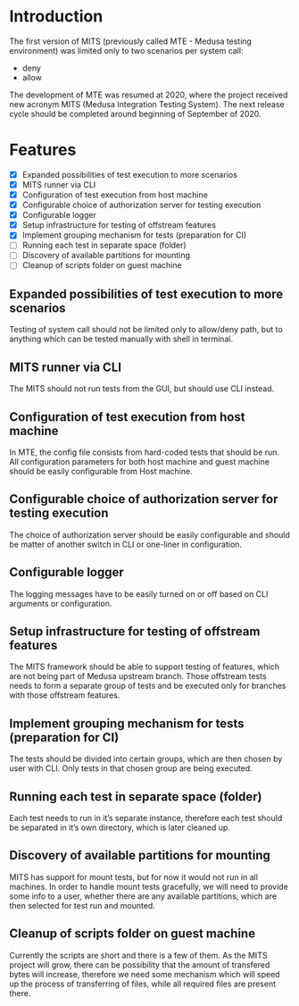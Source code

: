 # Introduction
The first version of MITS (previously called MTE - Medusa testing environment) was limited only to two scenarios per system call:
* deny
* allow

The development of MTE was resumed at 2020, where the project received new acronym MITS (Medusa Integration Testing System). The next release cycle should be completed around beginning of September of 2020.

# Features
- [x] Expanded possibilities of test execution to more scenarios
- [x] MITS runner via CLI
- [x] Configuration of test execution from host machine
- [x] Configurable choice of authorization server for testing execution
- [x] Configurable logger
- [x] Setup infrastructure for testing of offstream features
- [x] Implement grouping mechanism for tests (preparation for CI)
- [ ] Running each test in separate space (folder)
- [ ] Discovery of available partitions for mounting
- [ ] Cleanup of scripts folder on guest machine

## Expanded possibilities of test execution to more scenarios
Testing of system call should not be limited only to allow/deny path, but to anything which can be tested manually with shell in terminal.

## MITS runner via CLI
The MITS should not run tests from the GUI, but should use CLI instead.

## Configuration of test execution from host machine
In MTE, the config file consists from hard-coded tests that should be run. All configuration parameters for both host machine and guest machine should be easily configurable from Host machine.

## Configurable choice of authorization server for testing execution
The choice of authorization server should be easily configurable and should be matter of another switch in CLI or one-liner in configuration.

## Configurable logger
The logging messages have to be easily turned on or off based on CLI arguments or configuration.

## Setup infrastructure for testing of offstream features
The MITS framework should be able to support testing of features, which are not being part of Medusa upstream branch. Those offstream tests needs to form a separate group of tests and be executed only for branches with those offstream features.

## Implement grouping mechanism for tests (preparation for CI)
The tests should be divided into certain groups, which are then chosen by user with CLI. Only tests in that chosen group are being executed.

## Running each test in separate space (folder)
Each test needs to run in it’s separate instance, therefore each test should be separated in it’s own directory, which is later cleaned up.

## Discovery of available partitions for mounting
MITS has support for mount tests, but for now it would not run in all machines. In order to handle mount tests gracefully, we will need to provide some info to a user, whether there are any available partitions, which are then selected for test run and mounted.

## Cleanup of scripts folder on guest machine
Currently the scripts are short and there is a few of them. As the MITS project will grow, there can be possibility that the amount of transfered bytes will increase, therefore we need some mechanism which will speed up the process of transferring of files, while all required files are present there.
